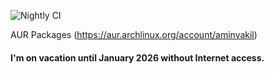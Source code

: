 ![Nightly CI](https://github.com/aminvakil/aur/actions/workflows/schedule.yml/badge.svg)

AUR Packages (https://aur.archlinux.org/account/aminvakil)

#### I'm on vacation until January 2026 without Internet access.
